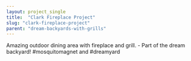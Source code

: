```yaml
---
layout: project_single
title:  "Clark Fireplace Project"
slug: "clark-fireplace-project"
parent: "dream-backyards-with-grills"
---
```

Amazing outdoor dining area with fireplace and grill. - Part of the dream backyard! #mosquitomagnet and #dreamyard